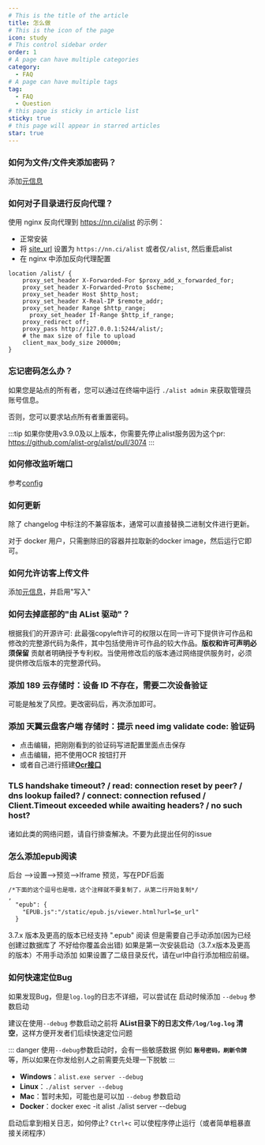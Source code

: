 ```yaml
---
# This is the title of the article
title: 怎么做
# This is the icon of the page
icon: study
# This control sidebar order
order: 1
# A page can have multiple categories
category:
  - FAQ
# A page can have multiple tags
tag:
  - FAQ
  - Question
# this page is sticky in article list
sticky: true
# this page will appear in starred articles
star: true
---
```


### **如何为文件/文件夹添加密码？**

添加[元信息](../guide/advanced/meta.md)

### **如何对子目录进行反向代理？**

使用 nginx 反向代理到 https://nn.ci/alist 的示例：

- 正常安装
- 将 [site_url](../config/configuration.md#site_url) 设置为 `https://nn.ci/alist` 或者仅`/alist`, 然后重启alist
- 在 nginx 中添加反向代理配置

```nginx
location /alist/ {
    proxy_set_header X-Forwarded-For $proxy_add_x_forwarded_for;
    proxy_set_header X-Forwarded-Proto $scheme;
    proxy_set_header Host $http_host;
    proxy_set_header X-Real-IP $remote_addr;
    proxy_set_header Range $http_range;
	  proxy_set_header If-Range $http_if_range;
    proxy_redirect off;
    proxy_pass http://127.0.0.1:5244/alist/;
    # the max size of file to upload
    client_max_body_size 20000m;
}
```

### **忘记密码怎么办？**

如果您是站点的所有者，您可以通过在终端中运行 `./alist admin` 来获取管理员账号信息。

否则，您可以要求站点所有者重置密码。

:::tip
如果你使用v3.9.0及以上版本，你需要先停止alist服务因为这个pr: https://github.com/alist-org/alist/pull/3074
:::

### **如何修改监听端口 ​**

参考[config](../config/configuration.md#port)

### **如何更新**

除了 changelog 中标注的不兼容版本，通常可以直接替换二进制文件进行更新。

对于 docker 用户，只需删除旧的容器并拉取新的docker image，然后运行它即可。

### **如何允许访客上传文件**

添加[元信息](../guide/advanced/meta.md)，并启用"写入"

### **如何去掉底部的"由 AList 驱动"？​**

根据我们的开源许可:
此最强copyleft许可的权限以在同一许可下提供许可作品和修改的完整源代码为条件，其中包括使用许可作品的较大作品。**版权和许可声明必须保留** 贡献者明确授予专利权。当使用修改后的版本通过网络提供服务时，必须提供修改后版本的完整源代码。

### **添加 189 云存储时：设备 ID 不存在，需要二次设备验证 ​**

可能是触发了风控。更改密码后，再次添加即可。

### **添加 天翼云盘客户端 存储时：提示 need img validate code: 验证码**

- 点击编辑，把刚刚看到的验证码写进配置里面点击保存
- 点击编辑，把不使用OCR 按钮打开
- 或者自己进行搭建[**Ocr接口**](../config/global.md#ocr-api)

### **TLS handshake timeout? / read: connection reset by peer? / dns lookup failed? / connect: connection refused / Client.Timeout exceeded while awaiting headers?  / no such host?**

诸如此类的网络问题，请自行排查解决。不要为此提出任何的issue


### **怎么添加epub阅读**

后台 ——>设置——>预览——>Iframe 预览，写在PDF后面

```html
/*下面的这个逗号也是哦，这个注释就不要复制了，从第二行开始复制*/
,
  "epub": {
    "EPUB.js":"/static/epub.js/viewer.html?url=$e_url"
  }
```

3.7.x 版本及更高的版本已经支持  ".epub" 阅读
但是需要自己手动添加(因为已经创建过数据库了 不好给你覆盖会出错)
如果是第一次安装启动（3.7.x版本及更高的版本）不用手动添加
如果设置了二级目录反代，请在url中自行添加相应前缀。

### **如何快速定位Bug**

如果发现Bug，但是`log.log`的日志不详细，可以尝试在 启动时候添加 `--debug` 参数启动

建议在使用`--debug` 参数启动之前将 **AList目录下的日志文件`/log/log.log` 清空**，这样方便开发者们后续快速定位问题

::: danger
使用`--debug`参数启动时，会有一些敏感数据 例如 **`账号密码，刷新令牌`** 等，所以如果在你发给别人之前需要先处理一下脱敏
:::


- **Windows**：`alist.exe server --debug`
- **Linux**：`./alist server --debug`
- **Mac**：暂时未知，可能也是可以加 `--debug` 参数启动
- **Docker**：docker exec -it alist ./alist server --debug

启动后拿到相关日志，如何停止?  `Ctrl+c` 可以使程序停止运行（或者简单粗暴直接关闭程序）
